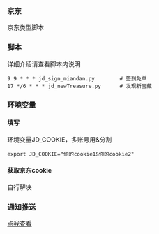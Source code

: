 ### 京东 
京东类型脚本       
### 脚本
详细介绍请查看脚本内说明    
```
9 9 * * * jd_sign_miandan.py        # 签到免单  
17 */6 * * * jd_newTreasure.py      # 发现新宝藏
```
### 环境变量
#### 填写
环境变量JD_COOKIE，多账号用&分割   
```
export JD_COOKIE="你的cookie1&你的cookie2"    
```
#### 获取京东cookie
自行解决    
### 通知推送
[点我查看](https://github.com/wuye999/myScripts/blob/main/send.md)




